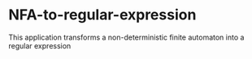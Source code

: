 # NFA-to-regular-expression
This application transforms a non-deterministic finite automaton into a regular expression
